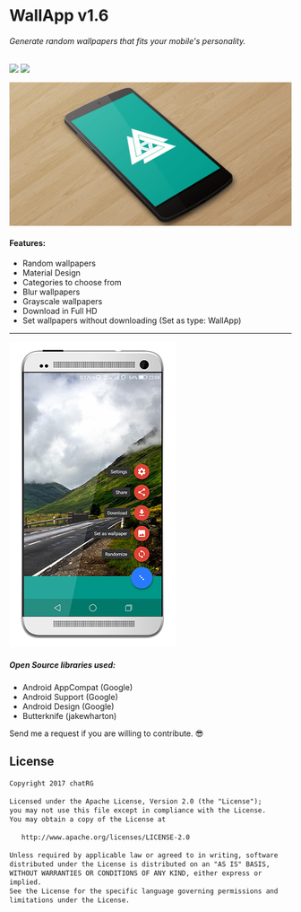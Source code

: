 # WallApp v1.6

###### Generate random wallpapers that fits your mobile's personality.



[![](https://img.shields.io/badge/Android-5.0.1+-brightred.svg?style=flat)]()
[![](https://img.shields.io/badge/build-passing-brightgreen.svg?style=flat)]()


![Banner](https://raw.githubusercontent.com/chatRG/WallApp/master/art/Banner.png)

#### Features:
  * Random wallpapers
  * Material Design
  * Categories to choose from
  * Blur wallpapers
  * Grayscale wallpapers
  * Download in Full HD
  * Set wallpapers without downloading (Set as type: WallApp)
  
---
  
  ![Screenshot](https://raw.githubusercontent.com/chatRG/WallApp/master/art/screenshot.png)
  
##### Open Source libraries used:
- Android AppCompat (Google)
- Android Support (Google)
- Android Design (Google)
- Butterknife (jakewharton)

Send me a request if you are willing to contribute. :sunglasses:




License
-------

    Copyright 2017 chatRG

    Licensed under the Apache License, Version 2.0 (the "License");
    you may not use this file except in compliance with the License.
    You may obtain a copy of the License at

       http://www.apache.org/licenses/LICENSE-2.0

    Unless required by applicable law or agreed to in writing, software
    distributed under the License is distributed on an "AS IS" BASIS,
    WITHOUT WARRANTIES OR CONDITIONS OF ANY KIND, either express or implied.
    See the License for the specific language governing permissions and
    limitations under the License.
